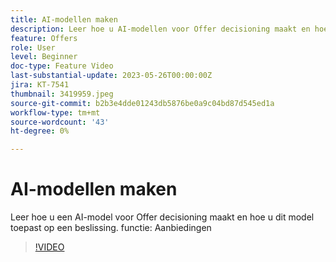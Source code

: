 ```yaml
---
title: AI-modellen maken
description: Leer hoe u AI-modellen voor Offer decisioning maakt en hoe u deze toepast op een beslissing.
feature: Offers
role: User
level: Beginner
doc-type: Feature Video
last-substantial-update: 2023-05-26T00:00:00Z
jira: KT-7541
thumbnail: 3419959.jpeg
source-git-commit: b2b3e4dde01243db5876be0a9c04bd87d545ed1a
workflow-type: tm+mt
source-wordcount: '43'
ht-degree: 0%

---
```



# AI-modellen maken

Leer hoe u een AI-model voor Offer decisioning maakt en hoe u dit model toepast op een beslissing.
functie: Aanbiedingen

>[!VIDEO](https://video.tv.adobe.com/v/3419959/?learn=on)
